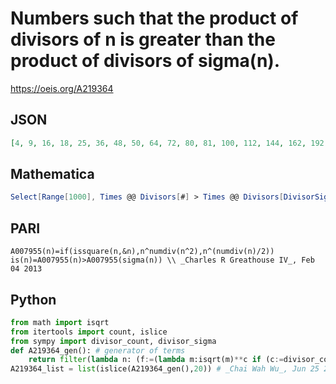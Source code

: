 # Numbers such that the product of divisors of n is greater than the product of divisors of sigma\(n\)\.
https://oeis.org/A219364
## JSON
```JSON
[4, 9, 16, 18, 25, 36, 48, 50, 64, 72, 80, 81, 100, 112, 144, 162, 192, 200, 208, 225, 240, 256, 288, 289, 300, 320, 324, 336, 400, 432, 441, 448, 450, 468, 484, 512, 576, 578, 592, 624, 625, 648, 676, 704, 720, 729, 768, 784, 800, 832, 882, 900, 960, 976]
```
## Mathematica
```Mathematica
Select[Range[1000], Times @@ Divisors[#] > Times @@ Divisors[DivisorSigma[1, #]] &] (* _T. D. Noe_, Nov 19 2012 *)
```
## PARI
```PARI
A007955(n)=if(issquare(n,&n),n^numdiv(n^2),n^(numdiv(n)/2))
is(n)=A007955(n)>A007955(sigma(n)) \\ _Charles R Greathouse IV_, Feb 04 2013
```
## Python
```Python
from math import isqrt
from itertools import count, islice
from sympy import divisor_count, divisor_sigma
def A219364_gen(): # generator of terms
    return filter(lambda n: (f:=(lambda m:isqrt(m)**c if (c:=divisor_count(m)) & 1 else m**(c//2)))(n) > f(divisor_sigma(n)),count(1))
A219364_list = list(islice(A219364_gen(),20)) # _Chai Wah Wu_, Jun 25 2022
```
